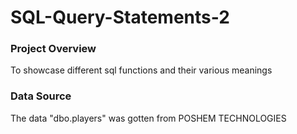 # SQL-Query-Statements-2

### Project Overview 
To showcase different sql functions and their various meanings

### Data Source
The data "dbo.players" was gotten from POSHEM TECHNOLOGIES 
